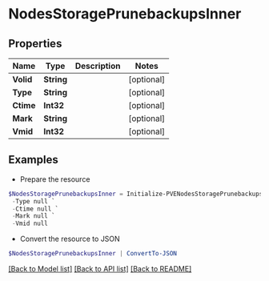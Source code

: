 # NodesStoragePrunebackupsInner
## Properties

Name | Type | Description | Notes
------------ | ------------- | ------------- | -------------
**Volid** | **String** |  | [optional] 
**Type** | **String** |  | [optional] 
**Ctime** | **Int32** |  | [optional] 
**Mark** | **String** |  | [optional] 
**Vmid** | **Int32** |  | [optional] 

## Examples

- Prepare the resource
```powershell
$NodesStoragePrunebackupsInner = Initialize-PVENodesStoragePrunebackupsInner  -Volid null `
 -Type null `
 -Ctime null `
 -Mark null `
 -Vmid null
```

- Convert the resource to JSON
```powershell
$NodesStoragePrunebackupsInner | ConvertTo-JSON
```

[[Back to Model list]](../README.md#documentation-for-models) [[Back to API list]](../README.md#documentation-for-api-endpoints) [[Back to README]](../README.md)

